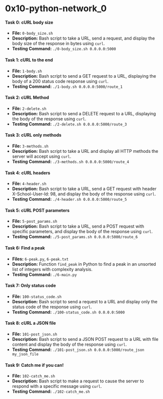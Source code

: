 # 0x10-python-network_0

#### Task 0: cURL body size
- **File:** `0-body_size.sh`
- **Description:** Bash script to take a URL, send a request, and display the body size of the response in bytes using `curl`.
- **Testing Command:** `./0-body_size.sh 0.0.0.0:5000`

#### Task 1: cURL to the end
- **File:** `1-body.sh`
- **Description:** Bash script to send a GET request to a URL, displaying the body of a 200 status code response using `curl`.
- **Testing Command:** `./1-body.sh 0.0.0.0:5000/route_1`

#### Task 2: cURL Method
- **File:** `2-delete.sh`
- **Description:** Bash script to send a DELETE request to a URL, displaying the body of the response using `curl`.
- **Testing Command:** `./2-delete.sh 0.0.0.0:5000/route_3`

#### Task 3: cURL only methods
- **File:** `3-methods.sh`
- **Description:** Bash script to take a URL and display all HTTP methods the server will accept using `curl`.
- **Testing Command:** `./3-methods.sh 0.0.0.0:5000/route_4`

#### Task 4: cURL headers
- **File:** `4-header.sh`
- **Description:** Bash script to take a URL, send a GET request with header X-School-User-Id: 98, and display the body of the response using `curl`.
- **Testing Command:** `./4-header.sh 0.0.0.0:5000/route_5`

#### Task 5: cURL POST parameters
- **File:** `5-post_params.sh`
- **Description:** Bash script to take a URL, send a POST request with specific parameters, and display the body of the response using `curl`.
- **Testing Command:** `./5-post_params.sh 0.0.0.0:5000/route_6`

#### Task 6: Find a peak
- **Files:** `6-peak.py`, `6-peak.txt`
- **Description:** Function `find_peak` in Python to find a peak in an unsorted list of integers with complexity analysis.
- **Testing Command:** `./6-main.py`

#### Task 7: Only status code
- **File:** `100-status_code.sh`
- **Description:** Bash script to send a request to a URL and display only the status code of the response using `curl`.
- **Testing Command:** `./100-status_code.sh 0.0.0.0:5000`

#### Task 8: cURL a JSON file
- **File:** `101-post_json.sh`
- **Description:** Bash script to send a JSON POST request to a URL with file content and display the body of the response using `curl`.
- **Testing Command:** `./101-post_json.sh 0.0.0.0:5000/route_json my_json_file`

#### Task 9: Catch me if you can!
- **File:** `102-catch_me.sh`
- **Description:** Bash script to make a request to cause the server to respond with a specific message using `curl`.
- **Testing Command:** `./102-catch_me.sh`
